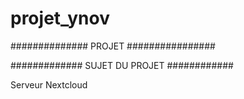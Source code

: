 # projet_ynov

############## PROJET ################


############# SUJET DU PROJET ############

Serveur Nextcloud 












